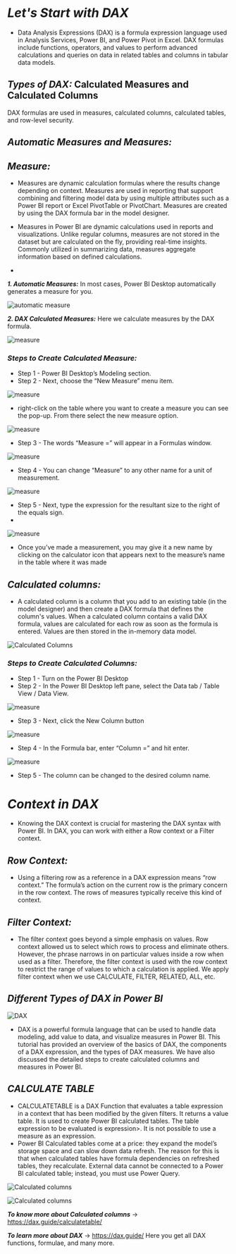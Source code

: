 # **_Let's Start with DAX_**

- Data Analysis Expressions (DAX) is a formula expression language used in Analysis Services, Power BI, and Power Pivot in Excel. DAX formulas include functions, operators, and values to perform advanced calculations and queries on data in related tables and columns in tabular data models.

## **_Types of DAX:_** Calculated Measures and Calculated Columns
DAX formulas are used in measures, calculated columns, calculated tables, and row-level security.

## **_Automatic Measures and Measures:_**

## **_Measure:_**
- Measures are dynamic calculation formulas where the results change depending on context. Measures are used in reporting that support combining and filtering model data by using multiple attributes such as a Power BI report or Excel PivotTable or PivotChart. Measures are created by using the DAX formula bar in the model designer.

- Measures in Power BI are dynamic calculations used in reports and visualizations. Unlike regular columns, measures are not stored in the dataset but are calculated on the fly, providing real-time insights. Commonly utilized in summarizing data, measures aggregate information based on defined calculations.
- 
**_1. Automatic Measures:_** In most cases, Power BI Desktop automatically generates a measure for you.

![automatic measure](https://editor.analyticsvidhya.com/uploads/420502022-09-14%20(6).png)

**_2. DAX Calculated Measures:_** Here we calculate measures by the DAX formula.

![measure](https://cdn.educba.com/academy/wp-content/uploads/2020/01/Measures-in-Power-BI.jpg)

### **_Steps to Create Calculated Measure:_**
- Step 1 - Power BI Desktop’s Modeling section.
- Step 2 - Next, choose the “New Measure” menu item.

![measure](https://editor.analyticsvidhya.com/uploads/173612022-09-14%20(7).png)

- right-click on the table where you want to create a measure you can see the pop-up. From there select the new measure option.

![measure](https://www.wallstreetmojo.com/wp-content/uploads/2019/09/measures-in-power-bi.png)

- Step 3 - The words “Measure =” will appear in a Formulas window.

![measure](https://editor.analyticsvidhya.com/uploads/297242022-09-14%20(8).png)

- Step 4 -  You can change “Measure” to any other name for a unit of measurement.

![measure](https://editor.analyticsvidhya.com/uploads/259822022-09-14%20(9).png)

- Step 5 - Next, type the expression for the resultant size to the right of the equals sign.
- 
![measure](https://editor.analyticsvidhya.com/uploads/727542022-09-14%20(10).png)

-  Once you’ve made a measurement, you may give it a new name by clicking on the calculator icon that appears next to the measure’s name in the table where it was made

## **_Calculated columns:_**
- A calculated column is a column that you add to an existing table (in the model designer) and then create a DAX formula that defines the column's values. When a calculated column contains a valid DAX formula, values are calculated for each row as soon as the formula is entered. Values are then stored in the in-memory data model.

![Calculated Columns](https://spreadsheeto.com/wp-content/uploads/2019/12/new-calculated-column.png)

### **_Steps to Create Calculated Columns:_**
- Step 1 - Turn on the Power BI Desktop
- Step 2 - In the Power BI Desktop left pane, select the Data tab / Table View / Data View.

![measure](https://editor.analyticsvidhya.com/uploads/437442022-09-21%20(1).png)

- Step 3 - Next, click the New Column button

![measure](https://editor.analyticsvidhya.com/uploads/812342022-09-21%20(2).png)

- Step 4 - In the Formula bar, enter “Column =” and hit enter.

![measure](https://editor.analyticsvidhya.com/uploads/523892022-09-21%20(3).png)

- Step 5 - The column can be changed to the desired column name.

# **_Context in DAX_**
- Knowing the DAX context is crucial for mastering the DAX syntax with Power BI. In DAX, you can work with either a Row context or a Filter context.

## **_Row Context:_**
- Using a filtering row as a reference in a DAX expression means “row context.” The formula’s action on the current row is the primary concern in the row context. The rows of measures typically receive this kind of context.

## **_Filter Context:_**
- The filter context goes beyond a simple emphasis on values. Row context allowed us to select which rows to process and eliminate others. However, the phrase narrows in on particular values inside a row when used as a filter. Therefore, the filter context is used with the row context to restrict the range of values to which a calculation is applied. We apply filter context when we use CALCULATE, FILTER, RELATED, ALL, etc.

## **_Different Types of DAX in Power BI_**

![DAX](https://editor.analyticsvidhya.com/uploads/63088types%20of%20DAX.PNG)

- DAX is a powerful formula language that can be used to handle data modeling, add value to data, and visualize measures in Power BI. This tutorial has provided an overview of the basics of DAX, the components of a DAX expression, and the types of DAX measures. We have also discussed the detailed steps to create calculated columns and measures in Power BI.

## **_CALCULATE TABLE_**
- CALCULATETABLE is a DAX Function that evaluates a table expression in a context that has been modified by the given filters. It returns a value table. It is used to create Power BI calculated tables. The table expression to be evaluated is expression>. It is not possible to use a measure as an expression.
- Power BI Calculated tables come at a price: they expand the model’s storage space and can slow down data refresh. The reason for this is that when calculated tables have formula dependencies on refreshed tables, they recalculate. External data cannot be connected to a Power BI calculated table; instead, you must use Power Query.

![Calculated columns](https://i0.wp.com/sqlskull.com/wp-content/uploads/2020/06/Dax_Calculate.png?w=1001&ssl=1)

![Calculated columns](https://learn.microsoft.com/en-us/power-bi/transform-model/media/desktop-calculated-tables/calctables_westregionempl.png)

**_To know more about Calculated columns_** -> https://dax.guide/calculatetable/

**_To learn more about DAX_** -> https://dax.guide/
Here you get all DAX functions, formulae, and many more.


